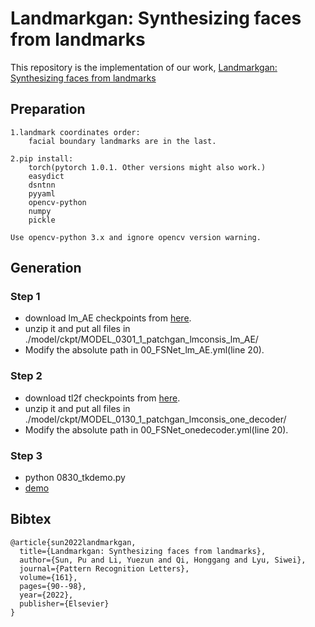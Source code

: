 # Landmarkgan: Synthesizing faces from landmarks
This repository is the implementation of our work, [Landmarkgan: Synthesizing faces from landmarks](https://www.sciencedirect.com/science/article/pii/S016786552200215X)


## Preparation
```shell
1.landmark coordinates order:
    facial boundary landmarks are in the last.
    
2.pip install:
    torch(pytorch 1.0.1. Other versions might also work.)
    easydict
    dsntnn
    pyyaml
    opencv-python
    numpy
    pickle

Use opencv-python 3.x and ignore opencv version warning.

```

## Generation


### Step 1
* download lm_AE checkpoints from [here](https://drive.google.com/file/d/1xMNIxE5gotHS_30tpOdQ3t2qmQOiVe0e/view?usp=sharing).
* unzip it and put all files in ./model/ckpt/MODEL_0301_1_patchgan_lmconsis_lm_AE/
* Modify the absolute path in 00_FSNet_lm_AE.yml(line 20).

### Step 2
* download tl2f checkpoints from [here](https://drive.google.com/file/d/1Pvv7VvqTP3XnZSJ7JHX-YMr_9eTDO0Fo/view?usp=sharing).
* unzip it and put all files in ./model/ckpt/MODEL_0130_1_patchgan_lmconsis_one_decoder/
* Modify the absolute path in 00_FSNet_onedecoder.yml(line 20).

### Step 3
* python 0830_tkdemo.py
* [demo](https://drive.google.com/file/d/1ILUi4QVyvtsmBJumXvYHLdnSdZqosl1-/view?usp=sharing)


## Bibtex
```shell
@article{sun2022landmarkgan,
  title={Landmarkgan: Synthesizing faces from landmarks},
  author={Sun, Pu and Li, Yuezun and Qi, Honggang and Lyu, Siwei},
  journal={Pattern Recognition Letters},
  volume={161},
  pages={90--98},
  year={2022},
  publisher={Elsevier}
}
```